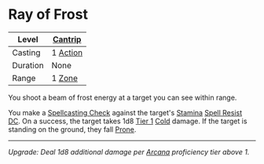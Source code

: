 # Ray of Frost

| Level    | [Cantrip]({Cantrips}.md)                                              |
| -------- | --------------------------------------------------------------------- |
| Casting  | 1 [Action](../../../../Game%20Procedures/Core%20Procedures/Action.md) |
| Duration | None                                                                  |
| Range    | 1 [Zone](../../../../Game%20Procedures/Core%20Procedures/Zone.md)     |

You shoot a beam of frost energy at a target you can see within range.

You make a [Spellcasting Check](../../../Spellcasting/Spellcasting%20Check.md) against the target's [Stamina](../../../../Player%20Characters/Attributes/Stamina.md) [Spell Resist DC](../../../Spellcasting/Spell%20Resist%20DC.md). On a success, the target takes 1d8 [Tier 1](../../../../Game%20Procedures/Combat/Damage/Damage%20Tiers/Tier%201.md) [Cold](../../../../Game%20Procedures/Combat/Damage/Damage%20Types/Cold.md) damage. If the target is standing on the ground, they fall [Prone](../../../../Game%20Procedures/Conditions/Prone.md).

---
*Upgrade: Deal 1d8 additional damage per [Arcana](../../../../Player%20Characters/Skills/Primary%20Skills/Arcana.md) proficiency tier above 1.*
